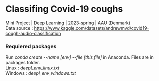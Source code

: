 # Classifing Covid-19 coughs
Mini Project | Deep Learning  | 2023-spring | AAU (Denmark) \
Data source : https://www.kaggle.com/datasets/andrewmvd/covid19-cough-audio-classification


### Requiered packages
Run *conda create --name [env] --file [this file]* in Anaconda. Files are in packages folder. \
Linux : *deepl_env_linux.txt* \
Windows : *deepl_env_windows.txt*
